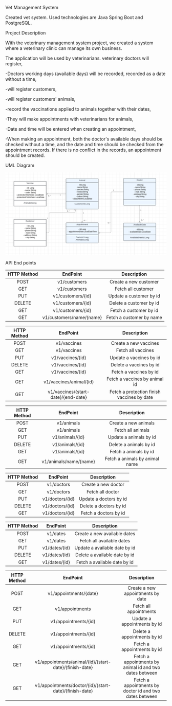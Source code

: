 Vet Management System 

Created vet system. Used technologies are Java Spring Boot and PostgreSQL.

Project Description


With the veterinary management system project, we created a system where a veterinary clinic can manage its own business.

The application will be used by veterinarians.
veterinary doctors will register,

-Doctors working days (available days) will be recorded, recorded as a date without a time,

-will register customers,

-will register customers' animals,

-record the vaccinations applied to animals together with their dates,

-They will make appointments with veterinarians for animals,

-Date and time will be entered when creating an appointment,

-When making an appointment, both the doctor's available days should be checked without a time, and the date and time should be checked from the appointment records. If there is no conflict in the records, an appointment should be created.

UML Diagram

![img.png](img.png)

API End points

| HTTP Method |         EndPoint         |       Description        |
|:-----------:|:------------------------:|:------------------------:|
|    POST     |       v1/customers       |  Create a new customer   |
|     GET     |       v1/customers       |    Fetch all customer    |
|     PUT     |    v1/customers/{id}     | Update a customer by id  |
|   DELETE    |    v1/customers/{id}     | Delete a customer by id  |
|     GET     |    v1/customers/{id}     |  Fetch a customer by id  |
|     GET     | v1/customers/name/{name} | Fetch a customer by name |

| HTTP Method |              EndPoint               |                Description                 |
|:-----------:|:-----------------------------------:|:------------------------------------------:|
|    POST     |             v1/vaccines             |           Create a new vaccines            |
|     GET     |             v1/vaccines             |             Fetch all vaccines             |
|     PUT     |          v1/vaccines/{id}           |          Update a vaccines by id           |
|   DELETE    |          v1/vaccines/{id}           |          Delete a vaccines by id           |
|     GET     |          v1/vaccines/{id}           |           Fetch a vaccines by id           |
|     GET     |       v1/vaccines/animal/{id}       |       Fetch a vaccines by animal id        |
|     GET     | v1/vaccines/{start-date}/{end-date} | Fetch a protection finish vaccines by date |

| HTTP Method |        EndPoint        |          Description           |
|:-----------:|:----------------------:|:------------------------------:|
|    POST     |       v1/animals       |      Create a new animals      |
|     GET     |       v1/animals       |       Fetch all animals        |
|     PUT     |    v1/animals/{id}     |     Update a animals by id     |
|   DELETE    |    v1/animals/{id}     |     Delete a animals by id     |
|     GET     |    v1/animals/{id}     |     Fetch a animals by id      |
|     GET     | v1/animals/name/{name} | Fetch a animals by animal name |

| HTTP Method |    EndPoint     |      Description       |
|:-----------:|:---------------:|:----------------------:|
|    POST     |   v1/doctors    |  Create a new doctor   |
|     GET     |   v1/doctors    |    Fetch all doctor    |
|     PUT     | v1/doctors/{id} | Update a doctors by id |
|   DELETE    | v1/doctors/{id} | Delete a doctors by id |
|     GET     | v1/doctors/{id} | Fetch a doctors by id  |

| HTTP Method |     EndPoint      |          Description          |
|:-----------:|:-----------------:|:-----------------------------:|
|    POST     |     v1/dates      | Create a new available dates  |
|     GET     |     v1/dates      |   Fetch all available dates   |
|     PUT     |   v1/dates/{id}   | Update a available date by id |
|   DELETE    |   v1/dates/{id}   | Delete a available date by id |
|     GET     |   v1/dates/{id}   | Fetch a available date by id  |

| HTTP Method |                        EndPoint                        |                       Description                       |
|:-----------:|:------------------------------------------------------:|:-------------------------------------------------------:|
|    POST     |                 v1/appointments/{date}                 |            Create a new appointments by date            |
|     GET     |                    v1/appointments                     |                 Fetch all appointments                  |
|     PUT     |                  v1/appointments/{id}                  |               Update a appointments by id               |
|   DELETE    |                  v1/appointments/{id}                  |               Delete a appointments by id               |
|     GET     |                  v1/appointments/{id}                  |               Fetch a appointments by id                |
|     GET     | v1/appointments/animal/{id}/{start-date}/{finish-date} | Fetch a appointments by animal id and two dates between |
|     GET     | v1/appointments/doctor/{id}/{start-date}/{finish-date} | Fetch a appointments by doctor id and two dates between |

